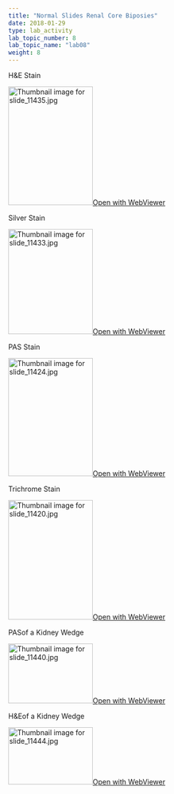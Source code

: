 ```yaml
---
title: "Normal Slides Renal Core Biposies"
date: 2018-01-29
type: lab_activity
lab_topic_number: 8
lab_topic_name: "lab08"
weight: 8
---
```

<div class="entrybody">
<p><span class="caps">H&amp;E</span> Stain<br clear="all"></p>

<div class="thumbnail"><a href="http://virtualslides.cumc.columbia.edu/11435.svs/view.apml?" target="_blank"><img alt="Thumbnail image for slide_11435.jpg" src="http://pathologylab.ccnmtl.columbia.edu/assets/images/slide_11435-thumb-170x238-2179.jpg" width="170" height="238" class="mt-image-left"></a><a href="http://virtualslides.cumc.columbia.edu/11435.svs/view.apml?%22" target="_blank">Open with WebViewer</a></div>

<p>Silver Stain<br clear="all"></p>

<div class="thumbnail"><a href="http://virtualslides.cumc.columbia.edu/11433.svs/view.apml?" target="_blank"><img alt="Thumbnail image for slide_11433.jpg" src="http://pathologylab.ccnmtl.columbia.edu/assets/images/slide_11433-thumb-170x211-2176.jpg" width="170" height="211" class="mt-image-left"></a><a href="http://virtualslides.cumc.columbia.edu/11433.svs/view.apml?" target="_blank">Open with WebViewer</a></div>

<p><span class="caps">PAS</span> Stain<br clear="all"></p>

<div class="thumbnail"><a href="http://virtualslides.cumc.columbia.edu/11424.svs/view.apml?" target="_blank"><img alt="Thumbnail image for slide_11424.jpg" src="http://pathologylab.ccnmtl.columbia.edu/assets/images/slide_11424-thumb-170x237-2173.jpg" width="170" height="237" class="mt-image-left"></a><a href="http://virtualslides.cumc.columbia.edu/11424.svs/view.apml?" target="_blank">Open with WebViewer</a></div>

<p>Trichrome Stain<br clear="all"></p>

<div class="thumbnail"><a href="http://virtualslides.cumc.columbia.edu/11420.svs/view.apml?" target="_blank"><img alt="Thumbnail image for slide_11420.jpg" src="http://pathologylab.ccnmtl.columbia.edu/assets/images/slide_11420-thumb-170x240-2170.jpg" width="170" height="240" class="mt-image-left"></a><a href="http://virtualslides.cumc.columbia.edu/11420.svs/view.apml?" target="_blank">Open with WebViewer</a></div>

<p><span class="caps">PAS</span>of a Kidney Wedge<br clear="all"></p>

<div class="thumbnail"><a href="http://virtualslides.cumc.columbia.edu/11440.svs/view.apml?" target="_blank"><img alt="Thumbnail image for slide_11440.jpg" src="http://pathologylab.ccnmtl.columbia.edu/assets/images/slide_11440-thumb-170x120-2185.jpg" width="170" height="120" class="mt-image-left"></a><a href="http://virtualslides.cumc.columbia.edu/11440.svs/view.apml?" target="_blank">Open with WebViewer</a></div>

<p><span class="caps">H&amp;E</span>of a Kidney Wedge<br clear="all"></p>

<div class="thumbnail"><a href="http://virtualslides.cumc.columbia.edu/11444.svs/view.apml?" target="_blank"><img alt="Thumbnail image for slide_11444.jpg" src="http://pathologylab.ccnmtl.columbia.edu/assets/images/slide_11444-thumb-170x115-2182.jpg" width="170" height="115" class="mt-image-left"></a><a href="http://virtualslides.cumc.columbia.edu/11444.svs/view.apml?" target="_blank">Open with WebViewer</a></div>
						
</div>

